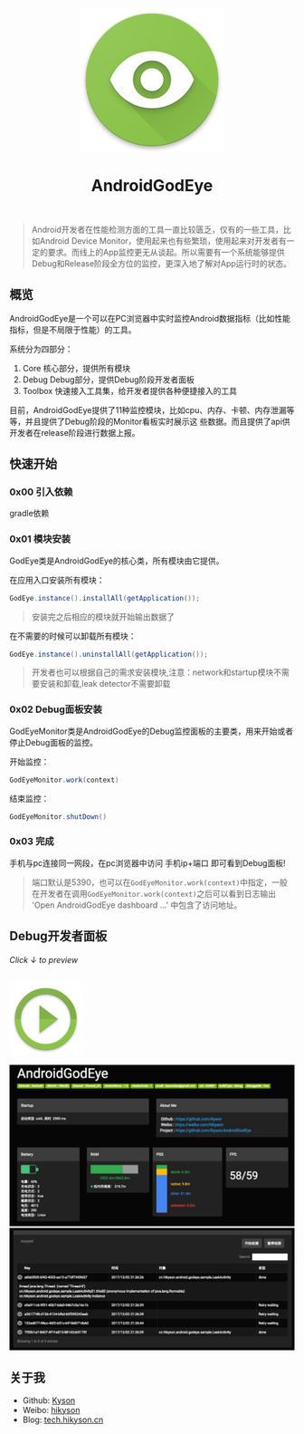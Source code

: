 <p align="center">
  <img src="ART/android_god_eye_logo.png" width="256" height="256" />
</p>

<h1 align="center">AndroidGodEye</h1>

<br />

> Android开发者在性能检测方面的工具一直比较匮乏，仅有的一些工具，比如Android Device Monitor，使用起来也有些繁琐，使用起来对开发者有一定的要求。而线上的App监控更无从谈起。所以需要有一个系统能够提供Debug和Release阶段全方位的监控，更深入地了解对App运行时的状态。

## 概览

AndroidGodEye是一个可以在PC浏览器中实时监控Android数据指标（比如性能指标，但是不局限于性能）的工具。

系统分为四部分：

1. Core 核心部分，提供所有模块
2. Debug Debug部分，提供Debug阶段开发者面板
4. Toolbox 快速接入工具集，给开发者提供各种便捷接入的工具

目前，AndroidGodEye提供了11种监控模块，比如cpu、内存、卡顿、内存泄漏等等，并且提供了Debug阶段的Monitor看板实时展示这
些数据。而且提供了api供开发者在release阶段进行数据上报。

## 快速开始

### 0x00 引入依赖

gradle依赖

### 0x01 模块安装

GodEye类是AndroidGodEye的核心类，所有模块由它提供。

在应用入口安装所有模块：

```java
GodEye.instance().installAll(getApplication());
```

> 安装完之后相应的模块就开始输出数据了

在不需要的时候可以卸载所有模块：

```java
GodEye.instance().uninstallAll(getApplication());
```

> 开发者也可以根据自己的需求安装模块,注意：network和startup模块不需要安装和卸载,leak detector不需要卸载

### 0x02 Debug面板安装

GodEyeMonitor类是AndroidGodEye的Debug监控面板的主要类，用来开始或者停止Debug面板的监控。

开始监控：

```java
GodEyeMonitor.work(context)
```

结束监控：

```java
GodEyeMonitor.shutDown()
```

### 0x03 完成

手机与pc连接同一网段，在pc浏览器中访问 手机ip+端口 即可看到Debug面板!

> 端口默认是5390，也可以在`GodEyeMonitor.work(context)`中指定，一般在开发者在调用`GodEyeMonitor.work(context)`之后可以看到日志输出 'Open AndroidGodEye dashboard ...' 中包含了访问地址。

## Debug开发者面板

###### Click  ↓  to preview
<p>
<a href="https://player.youku.com/embed/XMzIwMTgyOTI5Mg==">
<img border="0" src="ART/android_god_eye_play.png" width="128" height="128" />
</a>
</p>

![android_godeye_part1](ART/android_godeye_part1.png)
![android_godeye_part5](ART/android_godeye_part5.png)

## 关于我

- Github: [Kyson](https://github.com/Kyson)
- Weibo: [hikyson](https://weibo.com/hikyson)
- Blog: [tech.hikyson.cn](https://tech.hikyson.cn/)









